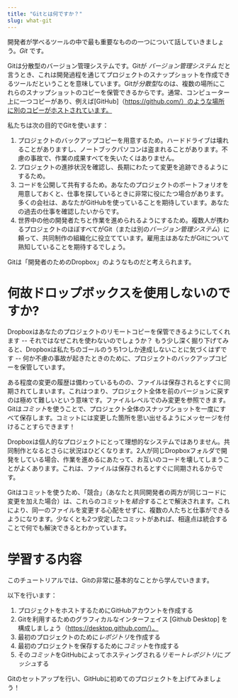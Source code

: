 ```yaml
---
title: "Gitとは何ですか？"
slug: what-git
---
```


開発者が学べるツールの中で最も重要なものの一つについて話していきましょう。*Git* です。

Gitは分散型のバージョン管理システムです。Gitが *バージョン管理システム* だと言うとき、これは開発過程を通じてプロジェクトのスナップショットを作成できるツールだということを意味しています。Gitが*分散型*なのは、複数の場所にこれらのスナップショットのコピーを保管できるからです。通常、コンピューター上に一つコピーがあり、例えば[GitHub]（https://github.com/）のような場所に別のコピーがホストされています。

私たちは次の目的でGitを使います：

1. プロジェクトのバックアップコピーを用意するため。ハードドライブは壊れることがありますし、ノートブックパソコンは盗まれることがあります。不慮の事故で、作業の成果すべてを失いたくはありません。
2. プロジェクトの進捗状況を確認し、長期にわたって変更を追跡できるようにするため。
3. コードを公開して共有するため。あなたのプロジェクトのポートフォリオを用意しておくと、仕事を探しているときに非常に役にたつ場合があります。多くの会社は、あなたがGitHubを使っていることを期待しています。あなたの過去の仕事を確認したいからです。
4. 世界中の他の開発者たちと作業を進められるようにするため。複数人が携わるプロジェクトのほぼすべてがGit（または別の*バージョン管理システム*）に頼って、共同制作の組織化に役立てています。雇用主はあなたがGitについて熟知していることを期待するでしょう。

Gitは「開発者のためのDropbox」のようなものだと考えられます。

# 何故ドロップボックスを使用しないのですか?

Dropboxはあなたのプロジェクトのリモートコピーを保管できるようにしてくれます -- それではなぜこれを使わないのでしょうか？ もう少し深く掘り下げてみると、Dropboxは私たちのゴールのうち1つしか達成しないことに気づくはずです -- 何か不慮の事故が起きたときのために、プロジェクトのバックアップコピーを保管しています。

ある程度の変更の履歴は備わっているものの、ファイルは保存されるとすぐに同期されてしまいます。これはつまり、プロジェクト全体を前のバージョンに戻すのは極めて難しいという意味です。ファイルレベルでのみ変更を参照できます。Gitは*コミット*を使うことで、プロジェクト全体のスナップショットを一度にすべて保存します。コミットには変更した箇所を思い出せるようにメッセージを付けることすらできます！

Dropboxは個人的なプロジェクトにとって理想的なシステムではありません。共同制作となるとさらに状況はひどくなります。2人が同じDropboxフォルダで開発をしている場合、作業を進めるにあたって、お互いのコードを壊してしまうことがよくあります。これは、ファイルは保存されるとすぐに同期されるからです。

Gitはコミットを使うため、「競合」（あなたと共同開発者の両方が同じコードに変更を加えた場合）は、これらのコミットを*結合*することで解決されます。これにより、同一のファイルを変更する心配をせずに、複数の人たちと仕事ができるようになります。少なくとも2つ安定したコミットがあれば、相違点は統合することで何でも解決できるとわかっています。

# 学習する内容

このチュートリアルでは、Gitの非常に基本的なことから学んでいきます。

以下を行います：

1. プロジェクトをホストするためにGitHubアカウントを作成する
2. Gitを利用するためのグラフィカルなインターフェイス [Github Desktop] を構成しましょう（https://desktop.github.com/）。
3. 最初のプロジェクトのために*レポジトリ*を作成する
4. 最初のプロジェクトを保存するために*コミット*を作成する
5. その*コミット*をGitHubによってホスティングされる*リモートレポジトリ*に*プッシュ*する

Gitのセットアップを行い、GitHubに初めてのプロジェクトを上げてみましょう！
